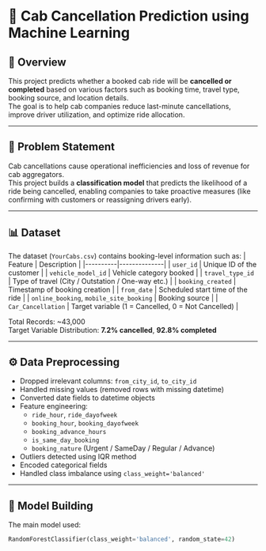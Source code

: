 # 🚖 Cab Cancellation Prediction using Machine Learning

## 📘 Overview
This project predicts whether a booked cab ride will be **cancelled or completed** based on various factors such as booking time, travel type, booking source, and location details.  
The goal is to help cab companies reduce last-minute cancellations, improve driver utilization, and optimize ride allocation.

---

## 🧠 Problem Statement
Cab cancellations cause operational inefficiencies and loss of revenue for cab aggregators.  
This project builds a **classification model** that predicts the likelihood of a ride being cancelled, enabling companies to take proactive measures (like confirming with customers or reassigning drivers early).

---

## 📊 Dataset
The dataset (`YourCabs.csv`) contains booking-level information such as:
| Feature | Description |
|----------|--------------|
| `user_id` | Unique ID of the customer |
| `vehicle_model_id` | Vehicle category booked |
| `travel_type_id` | Type of travel (City / Outstation / One-way etc.) |
| `booking_created` | Timestamp of booking creation |
| `from_date` | Scheduled start time of the ride |
| `online_booking`, `mobile_site_booking` | Booking source |
| `Car_Cancellation` | Target variable (1 = Cancelled, 0 = Not Cancelled) |

Total Records: ~43,000  
Target Variable Distribution: **7.2% cancelled**, **92.8% completed**

---

## ⚙️ Data Preprocessing
- Dropped irrelevant columns: `from_city_id`, `to_city_id`
- Handled missing values (removed rows with missing datetime)
- Converted date fields to datetime objects
- Feature engineering:
  - `ride_hour`, `ride_dayofweek`
  - `booking_hour`, `booking_dayofweek`
  - `booking_advance_hours`
  - `is_same_day_booking`
  - `booking_nature` (Urgent / SameDay / Regular / Advance)
- Outliers detected using IQR method
- Encoded categorical fields
- Handled class imbalance using `class_weight='balanced'`

---

## 🧮 Model Building
The main model used:
```python
RandomForestClassifier(class_weight='balanced', random_state=42)
